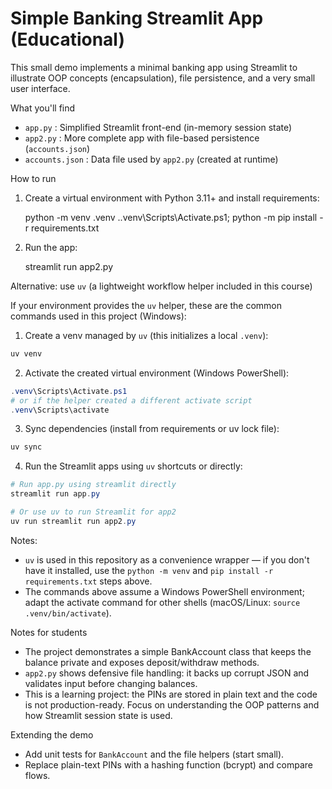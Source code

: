 # Simple Banking Streamlit App (Educational)

This small demo implements a minimal banking app using Streamlit to
illustrate OOP concepts (encapsulation), file persistence, and a
very small user interface.

What you'll find
- `app.py`  : Simplified Streamlit front-end (in-memory session state)
- `app2.py` : More complete app with file-based persistence (`accounts.json`)
- `accounts.json` : Data file used by `app2.py` (created at runtime)

How to run
1. Create a virtual environment with Python 3.11+ and install requirements:

	 python -m venv .venv
	 .\.venv\Scripts\Activate.ps1; python -m pip install -r requirements.txt

2. Run the app:

	 streamlit run app2.py

Alternative: use `uv` (a lightweight workflow helper included in this course)

If your environment provides the `uv` helper, these are the common commands
used in this project (Windows):

1. Create a venv managed by `uv` (this initializes a local `.venv`):

```powershell
uv venv
```

2. Activate the created virtual environment (Windows PowerShell):

```powershell
.venv\Scripts\Activate.ps1
# or if the helper created a different activate script
.venv\Scripts\activate
```

3. Sync dependencies (install from requirements or uv lock file):

```powershell
uv sync
```

4. Run the Streamlit apps using `uv` shortcuts or directly:

```powershell
# Run app.py using streamlit directly
streamlit run app.py

# Or use uv to run Streamlit for app2
uv run streamlit run app2.py
```

Notes:
- `uv` is used in this repository as a convenience wrapper — if you don't
	have it installed, use the `python -m venv` and `pip install -r requirements.txt` steps above.
- The commands above assume a Windows PowerShell environment; adapt the
	activate command for other shells (macOS/Linux: `source .venv/bin/activate`).

Notes for students
- The project demonstrates a simple BankAccount class that keeps the
	balance private and exposes deposit/withdraw methods.
- `app2.py` shows defensive file handling: it backs up corrupt JSON and
	validates input before changing balances.
- This is a learning project: the PINs are stored in plain text and the
	code is not production-ready. Focus on understanding the OOP patterns
	and how Streamlit session state is used.

Extending the demo
- Add unit tests for `BankAccount` and the file helpers (start small).
- Replace plain-text PINs with a hashing function (bcrypt) and compare flows.

